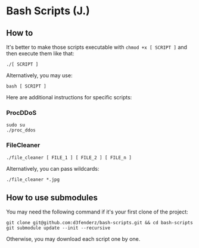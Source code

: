 # Bash Scripts (J.)

## How to

It's better to make those scripts executable with `chmod +x [ SCRIPT ]` and then execute them like that:

```
./[ SCRIPT ]
```

Alternatively, you may use:

```
bash [ SCRIPT ]
```

Here are additional instructions for specific scripts:

### ProcDDoS

```
sudo su
./proc_ddos
```

### FileCleaner

```
./file_cleaner [ FILE_1 ] [ FILE_2 ] [ FILE_n ]
```

Alternatively, you can pass wildcards:

```
./file_cleaner *.jpg
```

## How to use submodules

You may need the following command if it's your first clone of the project:

```
git clone git@github.com:d3fenderz/bash-scripts.git && cd bash-scripts
git submodule update --init --recursive
```

Otherwise, you may download each script one by one.

